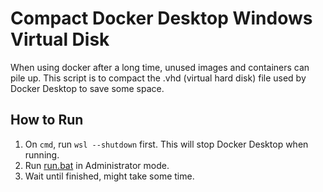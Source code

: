 # Compact Docker Desktop Windows Virtual Disk

When using docker after a long time, unused images and containers can pile up. This script is to compact the .vhd (virtual hard disk) file used by Docker Desktop to save some space.

## How to Run

1. On `cmd`, run `wsl --shutdown` first. This will stop Docker Desktop when running.
2. Run [run.bat](run.bat) in Administrator mode.
3. Wait until finished, might take some time.
